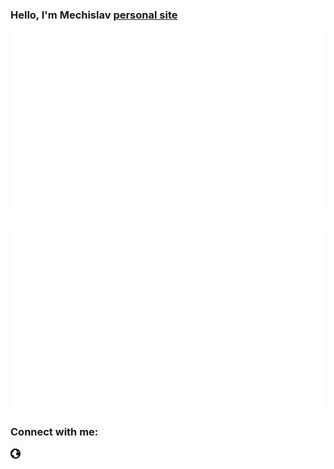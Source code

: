 ### Hello, I'm Mechislav [personal site](https://pugavkomm.github.io/#/)

![image](https://github.com/Pugavkomm/Pugavkomm-github-stats/blob/master/generated/languages.svg) 
 
![image](https://github.com/Pugavkomm/Pugavkomm-github-stats/blob/master/generated/overview.svg)

### Connect with me:
[![website_logo](https://raw.githubusercontent.com/iconic/open-iconic/master/svg/globe.svg)]()

![<img align="left" alt="codeSTACKr.com" width="22px" src="https://raw.githubusercontent.com/iconic/open-iconic/master/svg/globe.svg" />](asdas)


